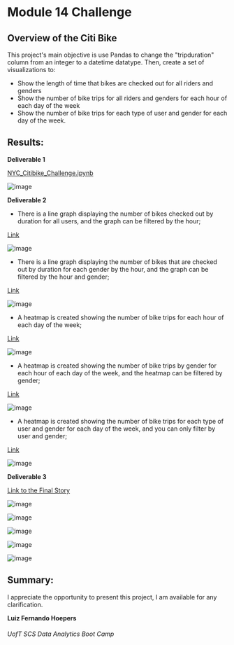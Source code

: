 # Module 14 Challenge

## Overview of the Citi Bike

This project's main objective is use Pandas to change the "tripduration" column from an integer to a datetime datatype. Then, create a set of visualizations to:

- Show the length of time that bikes are checked out for all riders and genders
- Show the number of bike trips for all riders and genders for each hour of each day of the week
- Show the number of bike trips for each type of user and gender for each day of the week.

## Results:

**Deliverable 1**

[NYC_Citibike_Challenge.ipynb](https://github.com/lfhoepers/bikesharing/blob/d054a33a6d22a84e606af14db9815fc8b0d45f4e/NYC_Citibike_Challenge.ipynb)


![image](https://user-images.githubusercontent.com/100812079/171671486-a13eadd1-da1e-40cc-833c-54f6ac777718.png)


**Deliverable 2**

- There is a line graph displaying the number of bikes checked out by duration for all users, and the graph can be filtered by the hour;

[Link](https://public.tableau.com/views/Des-Moines-Bike-Sharing_16541842073020/CheckoutTimesforUsers?:language=en-US&:display_count=n&:origin=viz_share_link)

![image](https://user-images.githubusercontent.com/100812079/171673326-684d90a9-b6ae-4ef0-88fd-c70f4a1062b7.png)


- There is a line graph displaying the number of bikes that are checked out by duration for each gender by the hour, and the graph can be filtered by the hour and gender; 

[Link](https://public.tableau.com/views/Des-Moines-Bike-Sharing_16541842073020/CheckoutTimesbyGender?:language=en-US&:display_count=n&:origin=viz_share_link)


![image](https://user-images.githubusercontent.com/100812079/171676782-4ac9060e-53fa-44e1-af0f-6a6b8a700a59.png)


- A heatmap is created showing the number of bike trips for each hour of each day of the week;

[Link](https://public.tableau.com/shared/4CKKR2Q4Z?:display_count=n&:origin=viz_share_link)


![image](https://user-images.githubusercontent.com/100812079/171675242-1df07453-1fd0-4b4c-a85f-15478f71eb8e.png)


- A heatmap is created showing the number of bike trips by gender for each hour of each day of the week, and the heatmap can be filtered by gender;

[Link](https://public.tableau.com/shared/MZPXTBF2P?:display_count=n&:origin=viz_share_link)

![image](https://user-images.githubusercontent.com/100812079/171675366-ce0c73f4-5bfc-492f-ac46-8728cec844fc.png)


- A heatmap is created showing the number of bike trips for each type of user and gender for each day of the week, and you can only filter by user and gender;

[Link](https://public.tableau.com/shared/GW9PK9NWM?:display_count=n&:origin=viz_share_link)

![image](https://user-images.githubusercontent.com/100812079/171675569-e06b5cf5-0129-414b-98fb-de90e06b0358.png)



**Deliverable 3**

[Link to the Final Story](https://public.tableau.com/views/Des-Moines-Bike-Sharing_16541842073020/FINALSTORYREPORT?:language=en-US&:display_count=n&:origin=viz_share_link)

![image](https://user-images.githubusercontent.com/100812079/171686959-31bc3d83-a536-4588-84bc-6a6d33eb1de8.png)

![image](https://user-images.githubusercontent.com/100812079/171687005-89064e1f-d80d-447a-b156-5bbb35c5e99b.png)

![image](https://user-images.githubusercontent.com/100812079/171687040-15becec5-b70b-4480-995c-4758ec56d114.png)


![image](https://user-images.githubusercontent.com/100812079/171687229-0c1e793a-66f4-4818-a772-2cb7262fe50a.png)


![image](https://user-images.githubusercontent.com/100812079/171687298-3e940496-adcf-4208-bdf7-8f6df354b2db.png)




## Summary: 


I appreciate the opportunity to present this project, I am available for any clarification.

**Luiz Fernando Hoepers**  
###### UofT SCS Data Analytics Boot Camp
